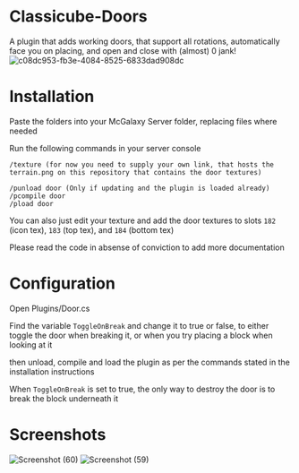 # Classicube-Doors
A plugin that adds working doors, that support all rotations, automatically face you on placing, and open and close with (almost) 0 jank!
![c08dc953-fb3e-4084-8525-6833dad908dc](https://github.com/morgana-x/Classicube-Doors/assets/89588301/aad39cc1-6ad9-4b04-acc2-7a41ca264354)

# Installation
Paste the folders into your McGalaxy Server folder, replacing files where needed

Run the following commands in your server console
```
/texture (for now you need to supply your own link, that hosts the terrain.png on this repository that contains the door textures)
```
```
/punload door (Only if updating and the plugin is loaded already)
/pcompile door
/pload door
```

You can also just edit your texture and add the door textures to slots `182` (icon tex), `183` (top tex), and `184` (bottom tex)

Please read the code in absense of conviction to add more documentation

# Configuration
Open Plugins/Door.cs

Find the variable `ToggleOnBreak` and change it to true or false, to either toggle the door when breaking it, or when you try placing a block when looking at it

then unload, compile and load the plugin as per the commands stated in the installation instructions

When `ToggleOnBreak` is set to true, the only way to destroy the door is to break the block underneath it

# Screenshots

![Screenshot (60)](https://github.com/morgana-x/Classicube-Doors/assets/89588301/57862fbd-6f8b-48bb-829d-70e589319f86)
![Screenshot (59)](https://github.com/morgana-x/Classicube-Doors/assets/89588301/bd43cdc1-5723-4112-974d-e071e496d988)
